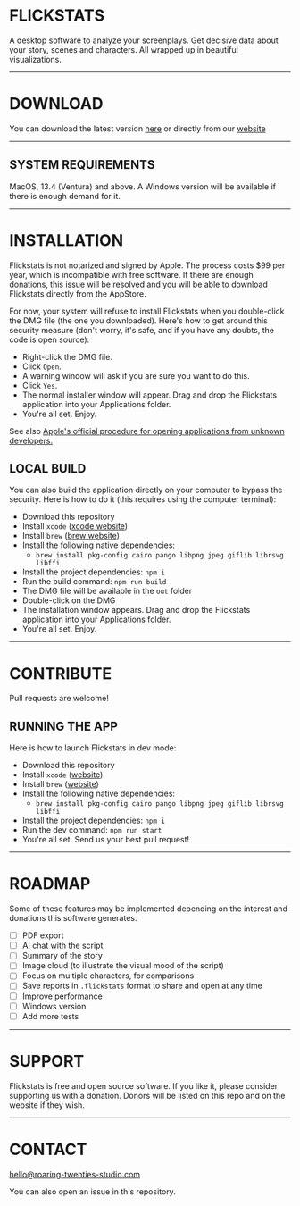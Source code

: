 # FLICKSTATS

A desktop software to analyze your screenplays. Get decisive data about your story, scenes and characters. All wrapped up in beautiful visualizations.

<hr/>

# DOWNLOAD

You can download the latest version <a href="" target="_blank">here</a> or directly from our <a href="https://flickstats.roaring-twenties-studio.com" target="_blank">website</a>

<hr/>

## SYSTEM REQUIREMENTS

MacOS, 13.4 (Ventura) and above. A Windows version will be available if there is enough demand for it.

<hr/>

# INSTALLATION

Flickstats is not notarized and signed by Apple. The process costs $99 per year, which is incompatible with free software. If there are enough donations, this issue will be resolved and you will be able to download Flickstats directly from the AppStore.

For now, your system will refuse to install Flickstats when you double-click the DMG file (the one you downloaded). Here's how to get around this security measure (don't worry, it's safe, and if you have any doubts, the code is open source):

- Right-click the DMG file.
- Click `Open`.
- A warning window will ask if you are sure you want to do this.
- Click `Yes`.
- The normal installer window will appear. Drag and drop the Flickstats application into your Applications folder.
- You're all set. Enjoy.

See also <a href="https://support.apple.com/guide/mac-help/open-a-mac-app-from-an-unidentified-developer-mh40616/mac" target="_blank">Apple's official procedure for opening applications from unknown developers.</a>

## LOCAL BUILD

You can also build the application directly on your computer to bypass the security. Here is how to do it (this requires using the computer terminal):

- Download this repository
- Install `xcode` (<a href="https://apps.apple.com/us/app/xcode/id497799835?mt=12" target="_blank">xcode website</a>)
- Install `brew` (<a href="https://brew.sh" target="_blank">brew website</a>)
- Install the following native dependencies:
  - `brew install pkg-config cairo pango libpng jpeg giflib librsvg libffi`
- Install the project dependencies: `npm i`
- Run the build command: `npm run build`
- The DMG file will be available in the `out` folder
- Double-click on the DMG
- The installation window appears. Drag and drop the Flickstats application into your Applications folder.
- You're all set. Enjoy.

<hr/>

# CONTRIBUTE

Pull requests are welcome!

## RUNNING THE APP

Here is how to launch Flickstats in dev mode:

- Download this repository
- Install `xcode` (<a href="https://apps.apple.com/us/app/xcode/id497799835?mt=12" target="_blank">website</a>)
- Install `brew` (<a href="https://brew.sh" target="_blank">website</a>)
- Install the following native dependencies:
  - `brew install pkg-config cairo pango libpng jpeg giflib librsvg libffi`
- Install the project dependencies: `npm i`
- Run the dev command: `npm run start`
- You're all set. Send us your best pull request!

<hr/>

# ROADMAP

Some of these features may be implemented depending on the interest and donations this software generates.

- [ ] PDF export
- [ ] AI chat with the script
- [ ] Summary of the story
- [ ] Image cloud (to illustrate the visual mood of the script)
- [ ] Focus on multiple characters, for comparisons
- [ ] Save reports in `.flickstats` format to share and open at any time
- [ ] Improve performance
- [ ] Windows version
- [ ] Add more tests

<hr/>

# SUPPORT

Flickstats is free and open source software. If you like it, please consider supporting us with a donation. Donors will be listed on this repo and on the website if they wish.

<hr/>

# CONTACT

hello@roaring-twenties-studio.com

You can also open an issue in this repository.
